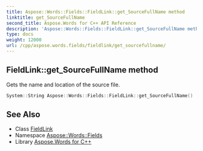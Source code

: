 ```yaml
---
title: Aspose::Words::Fields::FieldLink::get_SourceFullName method
linktitle: get_SourceFullName
second_title: Aspose.Words for C++ API Reference
description: 'Aspose::Words::Fields::FieldLink::get_SourceFullName method. Gets the name and location of the source file in C++.'
type: docs
weight: 12000
url: /cpp/aspose.words.fields/fieldlink/get_sourcefullname/
---
```

## FieldLink::get_SourceFullName method


Gets the name and location of the source file.

```cpp
System::String Aspose::Words::Fields::FieldLink::get_SourceFullName()
```

## See Also

* Class [FieldLink](../)
* Namespace [Aspose::Words::Fields](../../)
* Library [Aspose.Words for C++](../../../)
